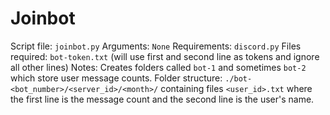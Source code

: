 # Joinbot
Script file: `joinbot.py`
Arguments: `None`
Requirements: `discord.py`
Files required: `bot-token.txt` (will use first and second line as tokens and ignore all other lines)
Notes: Creates folders called `bot-1` and sometimes `bot-2` which store user message counts. Folder structure: `./bot-<bot_number>/<server_id>/<month>/` containing files `<user_id>.txt` where the first line is the message count and the second line is the user's name.
